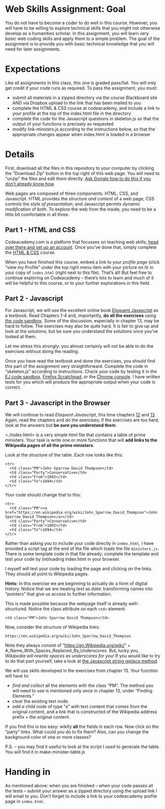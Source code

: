 # Web Skills Assignment: Goal

You do not have to become a coder to do well in this course.  However, you *will* have to be willing to explore technical skills that you might not otherwise develop as a humanities scholar.  In this assignment, you will learn *very basic* web coding skills and apply them to a simple problem. The goal of the assignment is to provide you with basic technical knowledge that you will need for later assignments.  

# Expectations

Like all assignments in this class, this one is graded pass/fail. You will only get credit if your code runs as required. To pass the assignment, you must:

-   submit all materials in a zipped directory via the course Blackboard site AND via Dropbox upload to the link that has been mailed to you
-   complete the HTML & CSS course at codeacademy, and include a link to your profile at the top of the index.html file in the directory
-   complete the code for the Javascript questions in skeleton.js so that the output of your functions is precisely as requested
-   modify link-minsters.js according to the instructions below, so that the appropriate changes appear when index.html is loaded in a browser

# Details

First, download all the files in this repository to your computer by clicking the &ldquo;Download Zip&rdquo; button in the top right of this web page. You will need to &ldquo;unzip&rdquo; the files and edit them directly. [Ask Google how to do this if you don't already know how](https://www.google.ca/search?q=unzipping+files+mac+windows&ie=utf-8&oe=utf-8&gws_rd=cr&ei=EIJgVueMGYHq-QGPt6_YCQ). 

Web pages are composed of three components:  HTML, CSS, and Javascript.  HTML provides the *structure and content* of a web page; CSS controls the *style of presentation*; and Javascript permits *dynamic modification* of both.  To explore the web from the inside, you need to be a little bit comfortable in all three. 

## Part 1 - HTML and CSS

Codeacademy.com is a platform that focusses on teaching web skills; [head over there and set up an account](http://www.codecademy.com/). Once you&rsquo;ve done that, simply complete the [HTML & CSS](http://www.codecademy.com/tracks/web) course.

When you have finished this course, embed a link to your *profile page* (click &ldquo;view my Profile&rdquo; under the top right menu item with your picture on it) in your copy of `index.html` (right next to this file).  That&rsquo;s all! But feel free to continue exploring on Codeacademy &#x2013; there&rsquo;s lots to learn and much of it will be helpful to this course, or to your further explorations in this field.

## Part 2 - Javascript

For Javascript, we will use the excellent online book [Eloquent Javascript](http://eloquentjavascript.net/) as a textbook. Read Chapters 1-4 and, importantly, **do all the exercises** using [the code sandbox](http://eloquentjavascript.net/code/). Some of the discussion, especially in chapter 13, may be hard to follow. The exercises may also be quite hard. It is fair to give up and look at the solutions; but be sure you understand the solutions once you&rsquo;ve looked at them.

Let me stress this strongly: you almost certainly will not be able to do the exercises without doing the reading.  

Once you have read the textbook and done the exercises, you should find this part of the assignment very straightforward. Complete the code in &ldquo;skeleton.js&rdquo; according to instructions.  Check your code by testing it in the [EJ code sandbox](http://eloquentjavascript.net/code/), [Firefox Scratchpad](https://developer.mozilla.org/en/docs/Tools/Scratchpad), or the [Chrome console](https://developers.google.com/web/tools/chrome-devtools/debug/console/).  I have written tests for you which will produce the appropriate output when your code is correct.  

## Part 3 - Javascript in the Browser

We will continue to read *Eloquent Javascript*, this time chapters [12](http://www.eloquentjavascript.net/12_browser.html) and [13](http://eloquentjavascript.net/13_dom.html). Again, read the chapters and do the exercises; if the exercises are too hard, look at the answers but **be sure you understand them**.  

<./index.html> is a very simple html file that contains a table of prime ministers.  Your task is write one or more functions that will **add links to the Wikipedia pages of all the prime ministers**.  

Look at the structure of the table. Each row looks like this:

    <tr>
      <td class="PM">John Sparrow David Thompson</td>
      <td class="Party">Conservative</td>
      <td class="From">1892</td>
      <td class="To">1894</td>
    </tr>

Your code should change that to this:

    <tr>
      <td class="PM"><a href="https://en.wikipedia.org/wiki/John_Sparrow_David_Thompson">John Sparrow David Thompson</a></td>
      <td class="Party">Conservative</td>
      <td class="From">1892</td>
      <td class="To">1894</td>
    </tr>

Rather than asking you to include your code directly in `index.html`, I have provided a script tag at the end of the file which loads the file `ministers.js`.  There is some template code in that file already; complete the template and test your code by (re)loading index.html in your browser.

I myself will test your code by loading the page and clicking on the links.  They should all point to Wikipedia pages.

**Hints:** In this exercise we are beginning to actually do a form of digital history. Notice that we are treating *text* as *data*: transforming names into &ldquo;pointers&rdquo; that give us access to further information.  

This is made possible because the webpage itself is already well-structured.  Notice the class attribute on each `<td>` element:

    <td class="PM">John Sparrow David Thompson</td>

Now, consider the structure of Wikipedia links:

    https://en.wikipedia.org/wiki/John_Sparrow_David_Thompson

Note they always consist of &ldquo;<https://en.Wikipedia.org/wiki/>&rdquo; + A\_Name\_With\_Spaces\_Replaced\_By\_Underscores.  But, lucky you, *Wikipedia will rewrite spaces as underscores for you!* If you would like to try to do that part yourself, take a look at [the Javascript string replace method](http://www.w3schools.com/jsref/jsref_replace.asp).  

We will use skills developed in the exercises from chapter 13. Your function will have to:

-   *find and collect* all the elements with the class &ldquo;PM&rdquo;. The method you will need to use is mentioned only once in chapter 13, under &ldquo;Finding Elements.&rdquo;
-   *clear* the existing text node.
-   *add a child node* of type &ldquo;a&rdquo; with text content that comes from the original content, and a link that is constructed of the Wikipedia address prefix + the original content.

If you find this is too easy: wikify **all** the fields in each row.  Now click on the &ldquo;party&rdquo; links. What could you do to fix them? Also, can you change the background color of one or more classes? 

P.S. &#x2013; you may find it useful to look at the script I used to generate the table. You will find it in make-minister-table.js

# Handing in

As mentioned above: when you are finished &#x2013; when your code passes all the tests &#x2013; submit your answer as a zipped directory using the upload link I will email to you. Don&rsquo;t forget to include a link to your codeacademy profile page in `index.html`.
